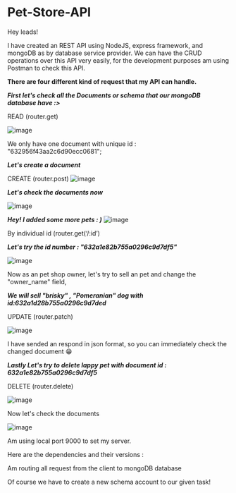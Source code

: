 # Pet-Store-API


Hey leads!

I have created an REST API using NodeJS, express framework, and mongoDB as by database service provider. 
We can have the CRUD operations over this API very easily, for the development purposes am using Postman to check this API.

**__There are four different kind of request that my API can handle.__**

***First let's check all the Documents or schema that our mongoDB database have :>***

READ (router.get)

![image](https://user-images.githubusercontent.com/93596846/191352605-579f113a-54af-4a49-9c46-852234eaebe3.png)

We only have one document with unique id : "632956f43aa2c6d90ecc0681";

***Let's create a document***

CREATE (router.post)
![image](https://user-images.githubusercontent.com/93596846/191355368-eb660416-19d6-4bf8-b991-a99a973678e3.png)

***Let's check the documents now***

![image](https://user-images.githubusercontent.com/93596846/191359693-808cdc46-d743-4d50-84c8-10b4dc36adcc.png)

***Hey! I added some more pets : )***
![image](https://user-images.githubusercontent.com/93596846/191355489-80ae06ea-dfa8-474d-ae13-a5b5906f5129.png)


By individual id (router.get(‘/:id’)

***Let's try the id number : "632a1e82b755a0296c9d7df5"***

![image](https://user-images.githubusercontent.com/93596846/191355796-4e5f8543-518c-463e-a243-116ba2f87fb0.png)


Now as an pet shop owner, let's try to sell an pet and change the "owner_name" field,

___We will sell "brisky" , "Pomeranian" dog with id:632a1d28b755a0296c9d7ded___

UPDATE (router.patch)

![image](https://user-images.githubusercontent.com/93596846/191356413-e60f3904-79f5-4f87-ade7-2119528118ae.png)

I have sended an respond in json format, so you can immediately check the changed document 😁  

***Lastly Let's try to delete lappy pet with document id : 632a1e82b755a0296c9d7df5***

DELETE (router.delete)

![image](https://user-images.githubusercontent.com/93596846/191358678-8e141917-eeb6-4161-9c51-9e0186873910.png)

Now let's check the documents

![image](https://user-images.githubusercontent.com/93596846/191361771-f5ac1174-24b4-40ef-bd7d-a3b1f6d3dcfa.png)



Am using local port 9000 to set my server.

Here are the dependencies and their versions :

Am routing all request from the client to mongoDB database

Of course we have to create a new schema account to our given task!
 
 


